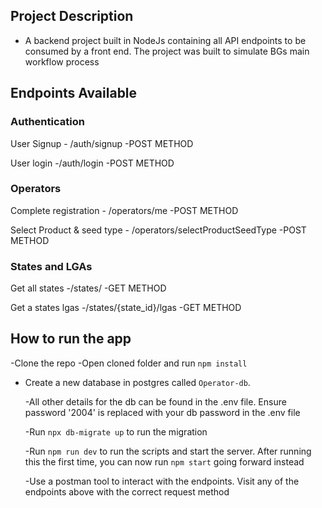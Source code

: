 ## Project Description

- A backend project built in NodeJs containing all API endpoints to be consumed by a front end. The project was built to simulate BGs main workflow process

## Endpoints Available

### Authentication

User Signup - /auth/signup -POST METHOD

User login -/auth/login -POST METHOD

### Operators

Complete registration - /operators/me -POST METHOD <Token Expected. Gotten from login above>

Select Product & seed type - /operators/selectProductSeedType -POST METHOD <Token Expected Gotten from login above>

### States and LGAs

Get all states -/states/ -GET METHOD

Get a states lgas -/states/{state_id}/lgas -GET METHOD

## How to run the app

-Clone the repo
-Open cloned folder and run `npm install`

- Create a new database in postgres called `Operator-db`.

  -All other details for the db can be found in the .env file. Ensure password '2004' is replaced with your db password in the .env file

  -Run `npx db-migrate up` to run the migration

  -Run `npm run dev` to run the scripts and start the server. After running this the first time, you can now run `npm start` going forward instead

  -Use a postman tool to interact with the endpoints. Visit any of the endpoints above with the correct request method
